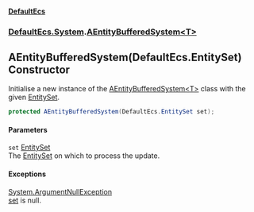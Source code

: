 #### [DefaultEcs](./index.md 'index')
### [DefaultEcs.System](./DefaultEcs-System.md 'DefaultEcs.System').[AEntityBufferedSystem&lt;T&gt;](./DefaultEcs-System-AEntityBufferedSystem-T-.md 'DefaultEcs.System.AEntityBufferedSystem&lt;T&gt;')
## AEntityBufferedSystem(DefaultEcs.EntitySet) Constructor
Initialise a new instance of the [AEntityBufferedSystem&lt;T&gt;](./DefaultEcs-System-AEntityBufferedSystem-T-.md 'DefaultEcs.System.AEntityBufferedSystem&lt;T&gt;') class with the given [EntitySet](./DefaultEcs-EntitySet.md 'DefaultEcs.EntitySet').  
```C#
protected AEntityBufferedSystem(DefaultEcs.EntitySet set);
```
#### Parameters
<a name='DefaultEcs-System-AEntityBufferedSystem-T--AEntityBufferedSystem(DefaultEcs-EntitySet)-set'></a>
`set` [EntitySet](./DefaultEcs-EntitySet.md 'DefaultEcs.EntitySet')  
The [EntitySet](./DefaultEcs-EntitySet.md 'DefaultEcs.EntitySet') on which to process the update.  
  
#### Exceptions
[System.ArgumentNullException](https://docs.microsoft.com/en-us/dotnet/api/System.ArgumentNullException 'System.ArgumentNullException')  
[set](#DefaultEcs-System-AEntityBufferedSystem-T--AEntityBufferedSystem(DefaultEcs-EntitySet)-set 'DefaultEcs.System.AEntityBufferedSystem&lt;T&gt;.AEntityBufferedSystem(DefaultEcs.EntitySet).set') is null.  
